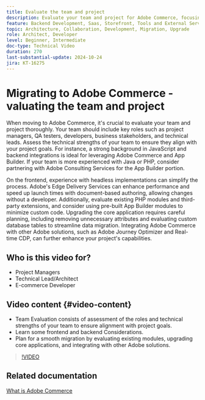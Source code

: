 ```yaml
---
title: Evaluate the team and project
description: Evaluate your team and project for Adobe Commerce, focusing on roles, technical strengths, frontend, and backend considerations for a successful migration.
feature: Backend Development, Saas, Storefront, Tools and External Services
topic: Architecture, Collaboration, Development, Migration, Upgrade
role: Architect, Developer
level: Beginner, Intermediate
doc-type: Technical Video
duration: 270
last-substantial-update: 2024-10-24
jira: KT-16275
---
```


# Migrating to Adobe Commerce - valuating the team and project

When moving to Adobe Commerce, it's crucial to evaluate your team and project thoroughly. Your team should include key roles such as project managers, QA testers, developers, business stakeholders, and technical leads. Assess the technical strengths of your team to ensure they align with your project goals. For instance, a strong background in JavaScript and backend integrations is ideal for leveraging Adobe Commerce and App Builder. If your team is more experienced with Java or PHP, consider partnering with Adobe Consulting Services for the App Builder portion.

On the frontend, experience with headless implementations can simplify the process. Adobe's Edge Delivery Services can enhance performance and speed up launch times with document-based authoring, allowing changes without a developer. Additionally, evaluate existing PHP modules and third-party extensions, and consider using pre-built App Builder modules to minimize custom code. Upgrading the core application requires careful planning, including removing unnecessary attributes and evaluating custom database tables to streamline data migration. Integrating Adobe Commerce with other Adobe solutions, such as Adobe Journey Optimizer and Real-time CDP, can further enhance your project's capabilities.

## Who is this video for?

* Project Managers
* Technical Lead/Architect
* E-commerce Developer

## Video content {#video-content}

* Team Evaluation consists of assessment of the roles and technical strengths of your team to ensure alignment with project goals.
* Learn some frontend and backend Considerations.
* Plan for a smooth migration by evaluating existing modules, upgrading core applications, and integrating with other Adobe solutions.
 
>[!VIDEO](https://video.tv.adobe.com/v/3435682/?learn=on)

## Related documentation

[What is Adobe Commerce](https://experienceleague.adobe.com/en/docs/commerce-admin/start/about)
